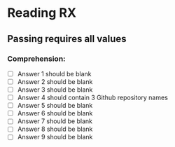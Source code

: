 # Reading RX

## Passing requires all values

### Comprehension:
* [ ] Answer 1 should be blank
* [ ] Answer 2 should be blank
* [ ] Answer 3 should be blank
* [ ] Answer 4 should contain 3 Github repository names
* [ ] Answer 5 should be blank
* [ ] Answer 6 should be blank
* [ ] Answer 7 should be blank
* [ ] Answer 8 should be blank
* [ ] Answer 9 should be blank
